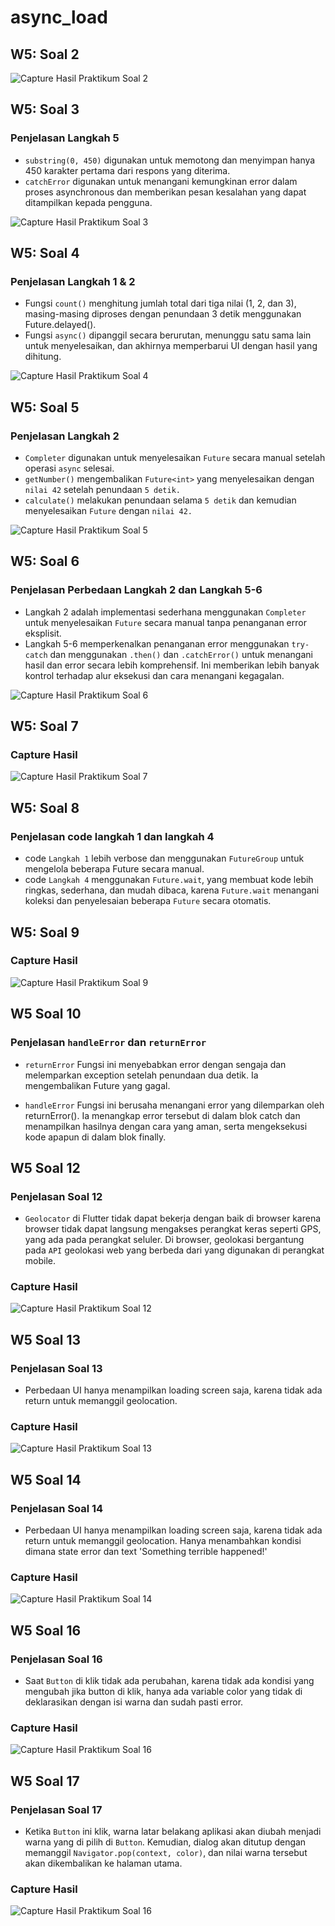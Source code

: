 # async_load

## W5: Soal 2

![Capture Hasil Praktikum Soal 2](./assets/soal2.png)

## W5: Soal 3

### Penjelasan Langkah 5

- `substring(0, 450)` digunakan untuk memotong dan menyimpan hanya 450 karakter pertama dari respons yang diterima.
- `catchError` digunakan untuk menangani kemungkinan error dalam proses asynchronous dan memberikan pesan kesalahan yang dapat ditampilkan kepada pengguna.

![Capture Hasil Praktikum Soal 3](./assets/soal3.gif)

## W5: Soal 4

### Penjelasan Langkah 1 & 2

- Fungsi `count()` menghitung jumlah total dari tiga nilai (1, 2, dan 3), masing-masing diproses dengan penundaan 3 detik menggunakan Future.delayed().
- Fungsi `async()` dipanggil secara berurutan, menunggu satu sama lain untuk menyelesaikan, dan akhirnya memperbarui UI dengan hasil yang dihitung.

![Capture Hasil Praktikum Soal 4](./assets/soal4.gif)

## W5: Soal 5

### Penjelasan Langkah 2

- `Completer` digunakan untuk menyelesaikan `Future` secara manual setelah operasi `async` selesai.
- `getNumber()` mengembalikan `Future<int>` yang menyelesaikan dengan `nilai 42` setelah penundaan `5 detik.`
- `calculate()` melakukan penundaan selama `5 detik` dan kemudian menyelesaikan `Future` dengan `nilai 42.`

![Capture Hasil Praktikum Soal 5](./assets/soal5.gif)

## W5: Soal 6

### Penjelasan Perbedaan Langkah 2 dan Langkah 5-6

- Langkah 2 adalah implementasi sederhana menggunakan `Completer` untuk menyelesaikan `Future` secara manual tanpa penanganan error eksplisit.
- Langkah 5-6 memperkenalkan penanganan error menggunakan `try-catch` dan menggunakan `.then()` dan `.catchError()` untuk menangani hasil dan error secara lebih komprehensif. Ini memberikan lebih banyak kontrol terhadap alur eksekusi dan cara menangani kegagalan.

![Capture Hasil Praktikum Soal 6](./assets/soal6.gif)

## W5: Soal 7

### Capture Hasil

![Capture Hasil Praktikum Soal 7](./assets/soal7.gif)

## W5: Soal 8

### Penjelasan code langkah 1 dan langkah 4

- code `Langkah 1` lebih verbose dan menggunakan `FutureGroup` untuk mengelola beberapa Future secara manual.
- code `Langkah 4` menggunakan `Future.wait`, yang membuat kode lebih ringkas, sederhana, dan mudah dibaca, karena `Future.wait` menangani koleksi dan penyelesaian beberapa `Future` secara otomatis.

## W5: Soal 9

### Capture Hasil

![Capture Hasil Praktikum Soal 9](./assets/soal9.gif)

## W5 Soal 10

### Penjelasan `handleError` dan `returnError`

- `returnError` Fungsi ini menyebabkan error dengan sengaja dan melemparkan exception setelah penundaan dua detik. Ia mengembalikan Future yang gagal.

- `handleError` Fungsi ini berusaha menangani error yang dilemparkan oleh returnError(). Ia menangkap error tersebut di dalam blok catch dan menampilkan hasilnya dengan cara yang aman, serta mengeksekusi kode apapun di dalam blok finally.

## W5 Soal 12

### Penjelasan Soal 12

- `Geolocator` di Flutter tidak dapat bekerja dengan baik di browser karena browser tidak dapat langsung mengakses perangkat keras seperti GPS, yang ada pada perangkat seluler. Di browser, geolokasi bergantung pada `API` geolokasi web yang berbeda dari yang digunakan di perangkat mobile.

### Capture Hasil

![Capture Hasil Praktikum Soal 12](./assets/soal12.gif)

## W5 Soal 13

### Penjelasan Soal 13

- Perbedaan UI hanya menampilkan loading screen saja, karena tidak ada return untuk memanggil geolocation.

### Capture Hasil

![Capture Hasil Praktikum Soal 13](./assets/soal13.gif)

## W5 Soal 14

### Penjelasan Soal 14

- Perbedaan UI hanya menampilkan loading screen saja, karena tidak ada return untuk memanggil geolocation. Hanya menambahkan kondisi dimana state error dan text 'Something terrible happened!'

### Capture Hasil

![Capture Hasil Praktikum Soal 14](./assets/soal13.gif)

## W5 Soal 16

### Penjelasan Soal 16

- Saat `Button` di klik tidak ada perubahan, karena tidak ada kondisi yang mengubah jika button di klik, hanya ada variable color yang tidak di deklarasikan dengan isi warna dan sudah pasti error.

### Capture Hasil

![Capture Hasil Praktikum Soal 16](./assets/soal16.gif)

## W5 Soal 17

### Penjelasan Soal 17

- Ketika `Button` ini klik, warna latar belakang aplikasi akan diubah menjadi warna yang di pilih di `Button`. Kemudian, dialog akan ditutup dengan memanggil `Navigator.pop(context, color)`, dan nilai warna tersebut akan dikembalikan ke halaman utama.

### Capture Hasil

![Capture Hasil Praktikum Soal 16](./assets/soal17.gif)
